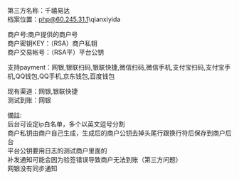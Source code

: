 第三方名称：千禧易达  
档案位置：php@60.245.31.1\qianxiyida  
 
商户号:商户提供的商户号  
商户密钥KEY：（RSA）商户私钥  
商户交易帐号：（RSA平）平台公钥  
 
支持payment：网银,银联扫码,银联快捷,微信扫码,微信手机,支付宝扫码,支付宝手机,QQ钱包,QQ手机,京东钱包,百度钱包 
 
现有渠道：网银,银联快捷   
测试到账：网银   

備註:  
后台可设定ip白名单，多个以英文逗号分割  
商户私钥由商户自己生成，生成后的商户公钥去掉头尾行跟换行符后保存到商户后台  
平台公钥要用日志的测试商户里面的  
补发通知可能会因为验签错误导致商户无法到账（第三方问题）  
网银没有同步通知  